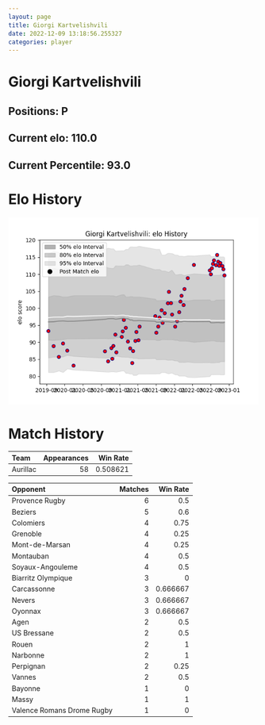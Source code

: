 ```yaml
---  
layout: page  
title: Giorgi Kartvelishvili  
date: 2022-12-09 13:18:56.255327  
categories: player  
---
```

# Giorgi Kartvelishvili

## Positions: P

## Current elo: 110.0

## Current Percentile: 93.0

# Elo History


![elo history](history_GiorgiKartvelishvili.png)
# Match History


| Team     |   Appearances |   Win Rate |
|:---------|--------------:|-----------:|
| Aurillac |            58 |   0.508621 |

| Opponent                   |   Matches |   Win Rate |
|:---------------------------|----------:|-----------:|
| Provence Rugby             |         6 |   0.5      |
| Beziers                    |         5 |   0.6      |
| Colomiers                  |         4 |   0.75     |
| Grenoble                   |         4 |   0.25     |
| Mont-de-Marsan             |         4 |   0.25     |
| Montauban                  |         4 |   0.5      |
| Soyaux-Angouleme           |         4 |   0.5      |
| Biarritz Olympique         |         3 |   0        |
| Carcassonne                |         3 |   0.666667 |
| Nevers                     |         3 |   0.666667 |
| Oyonnax                    |         3 |   0.666667 |
| Agen                       |         2 |   0.5      |
| US Bressane                |         2 |   0.5      |
| Rouen                      |         2 |   1        |
| Narbonne                   |         2 |   1        |
| Perpignan                  |         2 |   0.25     |
| Vannes                     |         2 |   0.5      |
| Bayonne                    |         1 |   0        |
| Massy                      |         1 |   1        |
| Valence Romans Drome Rugby |         1 |   0        |